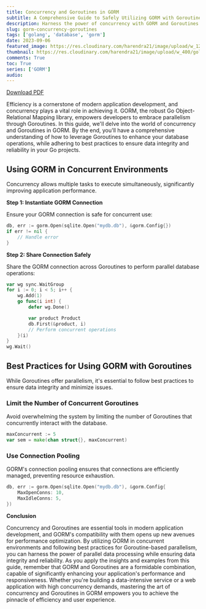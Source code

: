 ```yaml
---
title: Concurrency and Goroutines in GORM
subtitle: A Comprehensive Guide to Safely Utilizing GORM with Goroutines for Concurrent Data Processing
description: Harness the power of concurrency with GORM and Goroutines. Learn best practices for parallel database operations, ensuring efficiency and data integrity in your Go projects.
slug: gorm-concurrency-goroutines
tags: ['golang', 'database', 'gorm']
date: 2023-09-06
featured_image: https://res.cloudinary.com/harendra21/image/upload/w_1200/golangwithexample/learn-gorm_yqoeio.png
thumbnail: https://res.cloudinary.com/harendra21/image/upload/w_400/golangwithexample/learn-gorm_yqoeio.png
comments: True
toc: True
series: ['GORM']
audio: 
---
```


[Download PDF](https://res.cloudinary.com/harendra21/image/upload/v1694109746/golangwithexample/PDF/GORM_Mastery_gmpc1k.pdf)

Efficiency is a cornerstone of modern application development, and concurrency plays a vital role in achieving it. GORM, the robust Go Object-Relational Mapping library, empowers developers to embrace parallelism through Goroutines. In this guide, we'll delve into the world of concurrency and Goroutines in GORM. By the end, you'll have a comprehensive understanding of how to leverage Goroutines to enhance your database operations, while adhering to best practices to ensure data integrity and reliability in your Go projects.

## Using GORM in Concurrent Environments

Concurrency allows multiple tasks to execute simultaneously, significantly improving application performance.

**Step 1: Instantiate GORM Connection**

Ensure your GORM connection is safe for concurrent use:

```go
db, err := gorm.Open(sqlite.Open("mydb.db"), &gorm.Config{})
if err != nil {
    // Handle error
}
```

**Step 2: Share Connection Safely**

Share the GORM connection across Goroutines to perform parallel database operations:

```go
var wg sync.WaitGroup
for i := 0; i < 5; i++ {
    wg.Add(1)
    go func(i int) {
        defer wg.Done()

        var product Product
        db.First(&product, i)
        // Perform concurrent operations
    }(i)
}
wg.Wait()
```

## Best Practices for Using GORM with Goroutines

While Goroutines offer parallelism, it's essential to follow best practices to ensure data integrity and minimize issues.

### Limit the Number of Concurrent Goroutines

Avoid overwhelming the system by limiting the number of Goroutines that concurrently interact with the database.

```go
maxConcurrent := 5
var sem = make(chan struct{}, maxConcurrent)
```

### Use Connection Pooling

GORM's connection pooling ensures that connections are efficiently managed, preventing resource exhaustion.

```go
db, err := gorm.Open(sqlite.Open("mydb.db"), &gorm.Config{
    MaxOpenConns: 10,
    MaxIdleConns: 5,
})
```

**Conclusion**

Concurrency and Goroutines are essential tools in modern application development, and GORM's compatibility with them opens up new avenues for performance optimization. By utilizing GORM in concurrent environments and following best practices for Goroutine-based parallelism, you can harness the power of parallel data processing while ensuring data integrity and reliability. As you apply the insights and examples from this guide, remember that GORM and Goroutines are a formidable combination, capable of significantly enhancing your application's performance and responsiveness. Whether you're building a data-intensive service or a web application with high concurrency demands, mastering the art of concurrency and Goroutines in GORM empowers you to achieve the pinnacle of efficiency and user experience.
